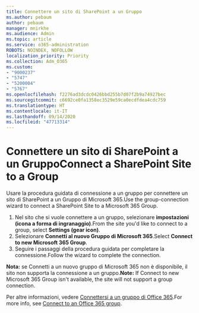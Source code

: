 ```yaml
---
title: Connettere un sito di SharePoint a un Gruppo
ms.author: pebaum
author: pebaum
manager: mnirkhe
ms.audience: Admin
ms.topic: article
ms.service: o365-administration
ROBOTS: NOINDEX, NOFOLLOW
localization_priority: Priority
ms.collection: Adm_O365
ms.custom:
- "9000237"
- "5747"
- "5200004"
- "5767"
ms.openlocfilehash: f2276ad3dcdc0426bbd255b7d07f2b9a74927bec
ms.sourcegitcommit: c6692ce0fa1358ec3529e59ca0ecdfdea4cdc759
ms.translationtype: HT
ms.contentlocale: it-IT
ms.lasthandoff: 09/14/2020
ms.locfileid: "47713314"
---
```

# <a name="connect-a-sharepoint-site-to-a-group"></a><span data-ttu-id="a6949-102">Connettere un sito di SharePoint a un Gruppo</span><span class="sxs-lookup"><span data-stu-id="a6949-102">Connect a SharePoint Site to a Group</span></span>

<span data-ttu-id="a6949-103">Usare la procedura guidata di connessione a un gruppo per connettere un sito di SharePoint a un Gruppo di Microsoft 365.</span><span class="sxs-lookup"><span data-stu-id="a6949-103">Use the group-connection wizard to connect a SharePoint Site to a Microsoft 365 Group.</span></span>

1. <span data-ttu-id="a6949-104">Nel sito che si vuole connettere a un gruppo, selezionare **impostazioni (icona a forma di ingranaggio)**.</span><span class="sxs-lookup"><span data-stu-id="a6949-104">From the site you'd like to connect to a group, select  **Settings (gear icon)**.</span></span>
2. <span data-ttu-id="a6949-105">Selezionare **Connetti al nuovo Gruppo di Microsoft 365**.</span><span class="sxs-lookup"><span data-stu-id="a6949-105">Select  **Connect to new Microsoft 365 Group**.</span></span>
3. <span data-ttu-id="a6949-106">Seguire i passaggi della procedura guidata per completare la connessione.</span><span class="sxs-lookup"><span data-stu-id="a6949-106">Follow the wizard to complete the connection.</span></span>

<span data-ttu-id="a6949-107">**Nota:** se Connetti a un nuovo gruppo di Microsoft 365 non è disponibile, il sito non supporta la connessione a un gruppo.</span><span class="sxs-lookup"><span data-stu-id="a6949-107">**Note:**  If Connect to new Microsoft 365 Group isn't available, the site will not support a group connection.</span></span>

<span data-ttu-id="a6949-108">Per altre informazioni, vedere [Connettersi a un gruppo di Office 365](https://docs.microsoft.com/sharepoint/dev/transform/modernize-connect-to-office365-group).</span><span class="sxs-lookup"><span data-stu-id="a6949-108">For more info, see  [Connect to an Office 365 group](https://docs.microsoft.com/sharepoint/dev/transform/modernize-connect-to-office365-group).</span></span>